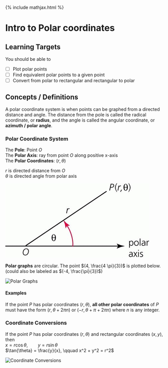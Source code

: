 {% include mathjax.html %}

# Intro to Polar coordinates

## Learning Targets

You should be able to
- [ ] Plot polar points
- [ ] Find equivalent polar points to a given point
- [ ] Convert from polar to rectangular and rectangular to polar

## Concepts / Definitions

A polar coordinate system is when points can be graphed from a directed distance and angle. The distance from the pole is called the radical coordinate, or **radius**, and the angle is called the angular coordinate, or **azimuth / polar angle**.

### Polar Coordinate System

The **Pole**: Point $O$\
The **Polar Axis**: ray from point $O$ along positive x-axis\
The **Polar Coordinates**: $(r, \theta)$

$r$ is directed distance from $O$\
$\theta$ is directed angle from polar axis

![Polar Coordinate System](assets/intro_to_polar_coordinates_1.jpg)

**Polar graphs** are circular. The point $(4, \frac{4 \pi}{3})$ is plotted below. (could also be labeled as $(-4, \frac{\pi}{3})$)

![Polar Graphs](assets/intro_to_polar_coordinates_2.jpg)

#### Examples

If the point $P$ has polar coordinates $(r, \theta)$, **all other polar coordinates** of $P$ must have the form $(r, \theta + 2 \pi n)$ or $(-r, \theta + \pi + 2 \pi n)$ where $n$ is any integer.

### Coordinate Conversions

If the point $P$ has polar coordinates $(r, \theta)$ and rectangular coordinates $(x, y)$, then\
$x = r\cos{\theta}, \qquad y = r \sin{\theta}$\
$\tan{\theta} = \frac{y}{x}, \qquad x^2 + y^2 = r^2$

![Coordinate Conversions](assets/intro_to_polar_coordinates_3.jpg)

